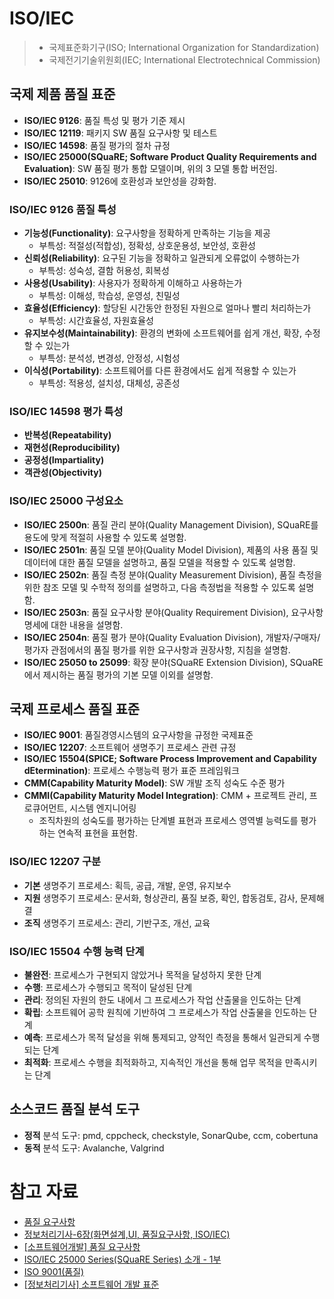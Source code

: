 # ISO/IEC

> - 국제표준화기구(ISO; International Organization for Standardization)
> - 국제전기기술위원회(IEC; International Electrotechnical Commission)

## 국제 제품 품질 표준

- **ISO/IEC 9126**: 품질 특성 및 평가 기준 제시
- **ISO/IEC 12119**: 패키지 SW 품질 요구사항 및 테스트
- **ISO/IEC 14598**: 품질 평가의 절차 규정
- **ISO/IEC 25000(SQuaRE; Software Product Quality Requirements and Evaluation)**: SW 품질 평가 통합 모델이며, 위의 3 모델 통합 버전임.
- **ISO/IEC 25010**: 9126에 호환성과 보안성을 강화함.

### ISO/IEC 9126 품질 특성

- **기능성(Functionality)**: 요구사항을 정확하게 만족하는 기능을 제공
  - 부특성: 적절성(적합성), 정확성, 상호운용성, 보안성, 호환성
- **신뢰성(Reliability)**: 요구된 기능을 정확하고 일관되게 오류없이 수행하는가
  - 부특성: 성숙성, 결함 허용성, 회복성
- **사용성(Usability)**: 사용자가 정확하게 이해하고 사용하는가
  - 부특성: 이해성, 학습성, 운영성, 친밀성
- **효율성(Efficiency)**: 할당된 시간동안 한정된 자원으로 얼마나 빨리 처리하는가
  - 부특성: 시간효율성, 자원효율성
- **유지보수성(Maintainability)**: 환경의 변화에 소프트웨어를 쉽게 개선, 확장, 수정할 수 있는가
  - 부특성: 분석성, 변경성, 안정성, 시험성
- **이식성(Portability)**: 소프트웨어를 다른 환경에서도 쉽게 적용할 수 있는가
  - 부특성: 적용성, 설치성, 대체성, 공존성

### ISO/IEC 14598 평가 특성

- **반복성(Repeatability)**
- **재현성(Reproducibility)**
- **공정성(Impartiality)**
- **객관성(Objectivity)**

### ISO/IEC 25000 구성요소

- **ISO/IEC 2500n**: 품질 관리 분야(Quality Management Division), SQuaRE를 용도에 맞게 적절히 사용할 수 있도록 설명함.
- **ISO/IEC 2501n**: 품질 모델 분야(Quality Model Division), 제품의 사용 품질 및 데이터에 대한 품질 모델을 설명하고, 품질 모델을 적용할 수 있도록 설명함.
- **ISO/IEC 2502n**: 품질 측정 분야(Quality Measurement Division), 품질 측정을 위한 참조 모델 및 수학적 정의를 설명하고, 다음 측정법을 적용할 수 있도록 설명함.
- **ISO/IEC 2503n**: 품질 요구사항 분야(Quality Requirement Division), 요구사항 명세에 대한 내용을 설명함.
- **ISO/IEC 2504n**: 품질 평가 분야(Quality Evaluation Division), 개발자/구매자/평가자 관점에서의 품질 평가를 위한 요구사항과 권장사항, 지침을 설명함.
- **ISO/IEC 25050 to 25099**: 확장 분야(SQuaRE Extension Division), SQuaRE에서 제시하는 품질 평가의 기본 모델 이외를 설명함.

## 국제 프로세스 품질 표준

- **ISO/IEC 9001**: 품질경영시스템의 요구사항을 규정한 국제표준
- **ISO/IEC 12207**: 소프트웨어 생명주기 프로세스 관련 규정
- **ISO/IEC 15504(SPICE; Software Process Improvement and Capability dEtermination)**: 프로세스 수행능력 평가 표준 프레임워크
- **CMM(Capability Maturity Model)**: SW 개발 조직 성숙도 수준 평가
- **CMMI(Capability Maturity Model Integration)**: CMM + 프로젝트 관리, 프로큐어먼트, 시스템 엔지니어링
  - 조직차원의 성숙도를 평가하는 단계별 표현과 프로세스 영역별 능력도를 평가하는 연속적 표현을 표현함.

### ISO/IEC 12207 구분

- **기본** 생명주기 프로세스: 획득, 공급, 개발, 운영, 유지보수
- **지원** 생명주기 프로세스: 문서화, 형상관리, 품질 보증, 확인, 합동검토, 감사, 문제해결
- **조직** 생명주기 프로세스: 관리, 기반구조, 개선, 교육

### ISO/IEC 15504 수행 능력 단계

- **불완전**: 프로세스가 구현되지 않았거나 목적을 달성하지 못한 단계
- **수행**: 프로세스가 수행되고 목적이 달성된 단계
- **관리**: 정의된 자원의 한도 내에서 그 프로세스가 작업 산출물을 인도하는 단계
- **확립**: 소프트웨어 공학 원칙에 기반하여 그 프로세스가 작업 산출물을 인도하는 단계
- **예측**: 프로세스가 목적 달성을 위해 통제되고, 양적인 측정을 통해서 일관되게 수행되는 단계
- **최적화**: 프로세스 수행을 최적화하고, 지속적인 개선을 통해 업무 목적을 만족시키는 단계

## 소스코드 품질 분석 도구

- **정적** 분석 도구: pmd, cppcheck, checkstyle, SonarQube, ccm, cobertuna
- **동적** 분석 도구: Avalanche, Valgrind

# 참고 자료

- [품질 요구사항](https://m.blog.naver.com/wook2124/222103002516)
- [정보처리기사-6장(화면설계,UI, 품질요구사항, ISO/IEC)](https://strap.tistory.com/entry/%EC%A0%95%EB%B3%B4%EC%B2%98%EB%A6%AC%EA%B8%B0%EC%82%AC-6%EC%9E%A5%ED%99%94%EB%A9%B4%EC%84%A4%EA%B3%84UI-%ED%92%88%EC%A7%88%EC%9A%94%EA%B5%AC%EC%82%AC%ED%95%AD-ISOIEC)
- [\[소프트웨어개발\] 품질 요구사항](https://velog.io/@thing-zoo/%EC%86%8C%ED%94%84%ED%8A%B8%EC%9B%A8%EC%96%B4%EA%B0%9C%EB%B0%9C-%ED%92%88%EC%A7%88-%EC%9A%94%EA%B5%AC%EC%82%AC%ED%95%AD)
- [ISO/IEC 25000 Series(SQuaRE Series) 소개 - 1부](https://blog.naver.com/suresofttech/221352227669)
- [ISO 9001(품질)](https://ksa.or.kr/ksa_kr/977/subview.do)
- [\[정보처리기사\] 소프트웨어 개발 표준](https://velog.io/@ssook1222/%EC%A0%95%EB%B3%B4%EC%B2%98%EB%A6%AC%EA%B8%B0%EC%82%AC-%EC%86%8C%ED%94%84%ED%8A%B8%EC%9B%A8%EC%96%B4-%EA%B0%9C%EB%B0%9C-%ED%91%9C%EC%A4%80)
